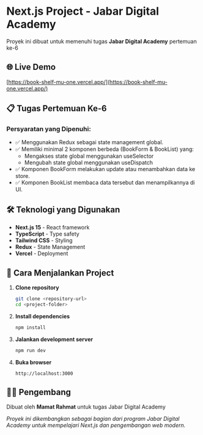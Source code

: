 # Next.js Project - Jabar Digital Academy

Proyek ini dibuat untuk memenuhi tugas **Jabar Digital Academy** pertemuan ke-6

## 🌐 Live Demo

[https://book-shelf-mu-one.vercel.app/](https://book-shelf-mu-one.vercel.app/)

## 📋 Tugas Pertemuan Ke-6

### Persyaratan yang Dipenuhi:

- ✅ Menggunakan Redux sebagai state management global.
- ✅ Memiliki minimal 2 komponen berbeda (BookForm & BookList) yang:
    - Mengakses state global menggunakan useSelector
    - Mengubah state global menggunakan useDispatch
- ✅ Komponen BookForm melakukan update atau menambahkan data ke store.
- ✅ Komponen BookList membaca data tersebut dan menampilkannya di UI.


## 🛠️ Teknologi yang Digunakan

- **Next.js 15** - React framework
- **TypeScript** - Type safety
- **Tailwind CSS** - Styling
- **Redux** - State Management
- **Vercel** - Deployment

## 🚀 Cara Menjalankan Project

1. **Clone repository**
   ```bash
   git clone <repository-url>
   cd <project-folder>
   ```

2. **Install dependencies**
   ```bash
   npm install
   ```

3. **Jalankan development server**
   ```bash
   npm run dev
   ```

4. **Buka browser**
   ```
   http://localhost:3000
   ```

## 👨‍💻 Pengembang

Dibuat oleh **Mamat Rahmat** untuk tugas Jabar Digital Academy

*Proyek ini dikembangkan sebagai bagian dari program Jabar Digital Academy untuk mempelajari Next.js dan pengembangan web modern.*